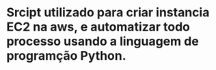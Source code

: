 # Srcipt utilizado para criar instancia EC2 na aws, e automatizar todo processo usando a linguagem de programção Python.
